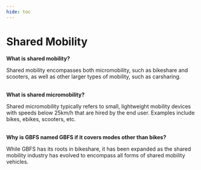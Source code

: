 ```yaml
---
hide: toc
---
```


# Shared Mobility

**What is shared mobility?**

Shared mobility encompasses both micromobility, such as bikeshare and scooters, as well as other larger types of mobility, such as carsharing. 

<br>**What is shared micromobility?**

Shared micromobility typically refers to small, lightweight mobility devices with speeds below 25km/h that are hired by the end user. Examples include bikes, ebikes, scooters, etc. 

<br>**Why is GBFS named GBFS if it covers modes other than bikes?**

While GBFS has its roots in bikeshare, it has been expanded as the shared mobility industry has evolved to encompass all forms of shared mobility vehicles.